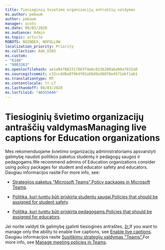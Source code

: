 ```yaml
---
title: Tiesioginių švietimo organizacijų antraščių valdymas
ms.author: pebaum
author: pebaum
manager: scotv
ms.date: 08/03/2020
ms.audience: Admin
ms.topic: article
ROBOTS: NOINDEX, NOFOLLOW
localization_priority: Priority
ms.collection: Adm_O365
ms.custom:
- "6140"
- "9003263"
ms.openlocfilehash: ae1e047863317863f4e6c0136200aba90a7032a0
ms.sourcegitcommit: c32ccdd6e87964f01a56d9a36070e4571ebf1ab1
ms.translationtype: MT
ms.contentlocale: lt-LT
ms.lasthandoff: 08/03/2020
ms.locfileid: "46555646"
---
```

# <a name="managing-live-captions-for-education-organizations"></a><span data-ttu-id="af608-102">Tiesioginių švietimo organizacijų antraščių valdymas</span><span class="sxs-lookup"><span data-stu-id="af608-102">Managing live captions for Education organizations</span></span>

<span data-ttu-id="af608-103">Mes rekomenduojame švietimo organizacijų administratoriams apsvarstyti galimybę naudoti politikos paketus studentų ir pedagogų saugos ir pedagogams.</span><span class="sxs-lookup"><span data-stu-id="af608-103">We recommend admins of Education organizations consider using policy packages for student and educator safety and educators.</span></span> <span data-ttu-id="af608-104">Daugiau informacijos rasite:</span><span class="sxs-lookup"><span data-stu-id="af608-104">For more info, see:</span></span>  

- <span data-ttu-id="af608-105">[Strategijos paketus "Microsoft Teams".](https://docs.microsoft.com/microsoftteams/policy-packages-edu#policy-packages-in-microsoft-teams)</span><span class="sxs-lookup"><span data-stu-id="af608-105">[Policy packages in Microsoft Teams](https://docs.microsoft.com/microsoftteams/policy-packages-edu#policy-packages-in-microsoft-teams).</span></span>  
    
- <span data-ttu-id="af608-106">[Politika, kuri turėtų būti priskirta studentų saugai.](https://docs.microsoft.com/microsoftteams/policy-packages-edu#policies-that-should-be-assigned-for-student-safety)</span><span class="sxs-lookup"><span data-stu-id="af608-106">[Policies that should be assigned for student safety](https://docs.microsoft.com/microsoftteams/policy-packages-edu#policies-that-should-be-assigned-for-student-safety).</span></span>

- <span data-ttu-id="af608-107">[Politika, kuri turėtų būti priskirta pedagogams.](https://docs.microsoft.com/microsoftteams/policy-packages-edu#policies-that-should-be-assigned-for-educators)</span><span class="sxs-lookup"><span data-stu-id="af608-107">[Policies that should be assigned for educators](https://docs.microsoft.com/microsoftteams/policy-packages-edu#policies-that-should-be-assigned-for-educators).</span></span>

<span data-ttu-id="af608-108">Jei norite valdyti tik galimybę įgalinti tiesiogines antraštes, [žr.](https://docs.microsoft.com/microsoftteams/meeting-policies-in-teams#enable-live-captions)</span><span class="sxs-lookup"><span data-stu-id="af608-108">If you want to manage only the ability to enable live captions, see [Enable live captions](https://docs.microsoft.com/microsoftteams/meeting-policies-in-teams#enable-live-captions).</span></span> <span data-ttu-id="af608-109">Daugiau informacijos rasite [Susitikimų strategijų valdymas "Teams".](https://docs.microsoft.com/microsoftteams/meeting-policies-in-teams)</span><span class="sxs-lookup"><span data-stu-id="af608-109">For more info, see [Manage meeting policies in Teams](https://docs.microsoft.com/microsoftteams/meeting-policies-in-teams).</span></span>